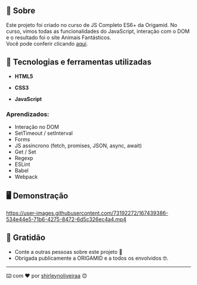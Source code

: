 ## 📖 Sobre

Este projeto foi criado no curso de JS Completo ES6+ da Origamid. No curso, vimos todas as funcionalidades do JavaScript, interação com o DOM e o resultado foi o site Animais Fantásticos. <br>
Você pode conferir clicando <a href="https://shirleynoliveiraa.github.io/animais_fantasticos/" target="_blank" >aqui</a>.



## 🚀 Tecnologias e ferramentas utilizadas

- **HTML5**

- **CSS3**

- **JavaScript**

  

### Aprendizados:

- Interação no DOM
- SetTimeout / setInterval
- Forms
- JS assíncrono (fetch, promises, JSON, async, await)
- Get / Set
- Regexp
- ESLint
- Babel
- Webpack





## 🖥️ Demonstração


https://user-images.githubusercontent.com/73192272/167439386-534e44e5-71b6-4275-8472-6d5c326ec4a4.mp4








## 🎁 Gratidão

- Conte a outras pessoas sobre este projeto 📢
- Obrigada publicamente a ORIGAMID e a todos os envolvidos 🤓.

------

⌨️ com ❤️ por [shirleynoliveiraa](https://github.com/shirleynoliveiraa) 😊



